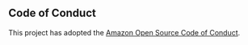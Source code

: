 ## Code of Conduct
This project has adopted the [Amazon Open Source Code of Conduct](https://aws.github.io/code-of-conduct).

